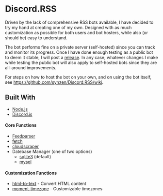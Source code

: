 
# Discord.RSS
Driven by the lack of comprehensive RSS bots available, I have decided to try my hand at creating one of my own. Designed with as much customization as possible for both users and bot hosters, while also (or should be) easy to understand.

The bot performs fine on a private server (self-hosted) since you can track and monitor its progress. Once I have done enough testing as a public bot to deem it stable, I will post a [release](https://github.com/synzen/Discord.RSS/releases). In any case, whatever changes I make while testing the public bot will also apply to self-hosted bots since they are all-around improvements.

For steps on how to host the bot on your own, and on using the bot itself, see https://github.com/synzen/Discord.RSS/wiki.

## Built With		
* [Node.js](https://nodejs.org/en/)		
* [Discord.js](https://www.npmjs.com/package/discord.js)

#### Core Functions
 * [Feedparser](https://www.npmjs.com/package/feedparser)		
 * [fetch](https://www.npmjs.com/package/fetch)
 * [cloudscraper](https://www.npmjs.com/package/cloudscraper)
 * Datebase Manager (one of two options)		
     * [sqlite3](https://www.npmjs.com/package/sqlite3) (default)		
     * [mysql](https://www.npmjs.com/package/mysql)

#### Customization Functions
 * [html-to-text](https://www.npmjs.com/package/html-to-text) - Convert HTML content
 * [moment-timezone](https://www.npmjs.com/package/moment-timezone) - Customizable timezones

